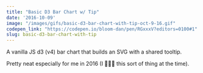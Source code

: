 ```yaml
---
title: "Basic D3 Bar Chart w/ Tip"
date: '2016-10-09'
image: "/images/gifs/basic-d3-bar-chart-with-tip-oct-9-16.gif"
codepen_link: "https://codepen.io/bloom-dan/pen/RGxxxV?editors=0100#1"
slug: basic-d3-bar-chart-with-tip
---
```


A vanilla JS d3 (v4) bar chart that builds an SVG with a shared tooltip.

Pretty neat especially for me in 2016 (I 💙💙💙 this sort of thing at the time).
